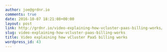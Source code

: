 ```yaml
---
author: joe@grdnr.io
comments: true
date: 2016-10-07 18:21:08+00:00
layout: post
link: http://grdnr.io/video-explaining-how-vcluster-paas-billing-works/
slug: video-explaining-how-vcluster-paas-billing-works
title: Video explaining how vCluster PaaS billing works
wordpress_id: 43
---
```



